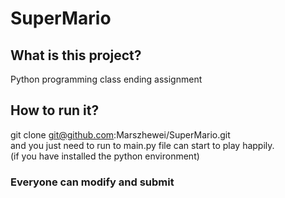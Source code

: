 # SuperMario
## What is this project?
Python programming class ending assignment

## How to run it?
git clone git@github.com:Marszhewei/SuperMario.git  
and you just need to run to main.py file can start to play happily.  
(if you have installed the python environment)  

### Everyone can modify and submit
